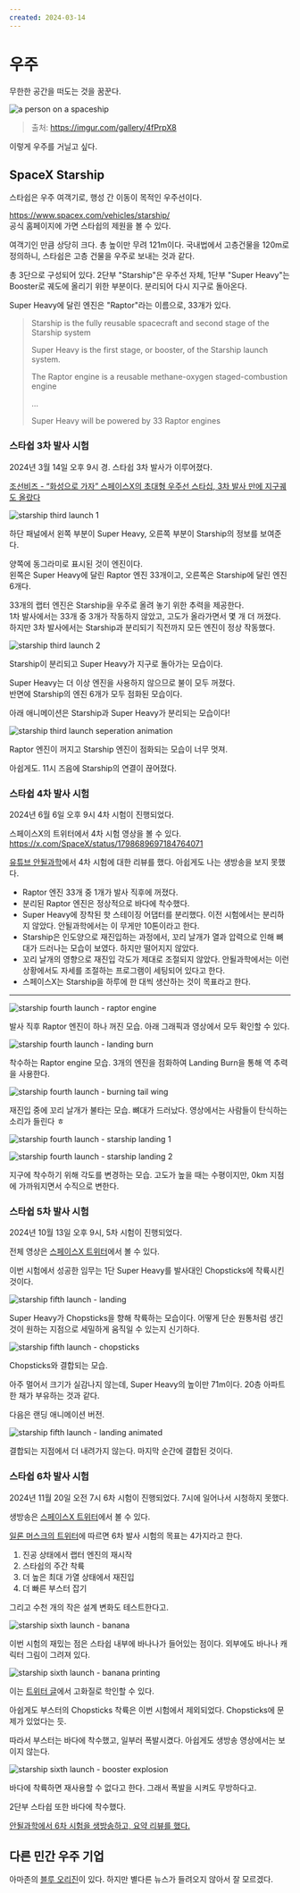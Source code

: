 ```yaml
---
created: 2024-03-14
---
```

# 우주

무한한 공간을 떠도는 것을 꿈꾼다.

![a person on a spaceship](./res/person-on-spaceship.png)

> 출처: https://imgur.com/gallery/4fPrpX8

이렇게 우주를 거닐고 싶다.

## SpaceX Starship

스타쉽은 우주 여객기로, 행성 간 이동이 목적인 우주선이다.

https://www.spacex.com/vehicles/starship/ \
공식 홈페이지에 가면 스타쉽의 제원을 볼 수 있다.

여객기인 만큼 상당히 크다. 총 높이만 무려 121m이다.
국내법에서 고층건물을 120m로 정의하니, 스타쉽은 고층 건물을 우주로 보내는 것과 같다.

총 3단으로 구성되어 있다.
2단부 "Starship"은 우주선 자체, 1단부 "Super Heavy"는 Booster로 궤도에 올리기 위한 부분이다. 분리되어 다시 지구로 돌아온다.

Super Heavy에 달린 엔진은 "Raptor"라는 이름으로, 33개가 있다.

> Starship is the fully reusable spacecraft and second stage of the Starship system
> 
> Super Heavy is the first stage, or booster, of the Starship launch system.
>
> The Raptor engine is a reusable methane-oxygen staged-combustion engine
> 
> ...
> 
> Super Heavy will be powered by 33 Raptor engines

### 스타쉽 3차 발사 시험

2024년 3월 14일 오후 9시 경. 스타쉽 3차 발사가 이루어졌다.

[조선비즈 - “화성으로 가자” 스페이스X의 초대형 우주선 스타십, 3차 발사 만에 지구궤도 올랐다](https://biz.chosun.com/science-chosun/technology/2024/03/14/JH6FGNK5YNC5FEBSKINGFFOR34/)

![starship third launch 1](./res/starship-third-launch-integrated.png)

하단 패널에서 왼쪽 부분이 Super Heavy, 오른쪽 부분이 Starship의 정보를 보여준다.

양쪽에 동그라미로 표시된 것이 엔진이다.\
왼쪽은 Super Heavy에 달린 Raptor 엔진 33개이고, 오른쪽은 Starship에 달린 엔진 6개다.

33개의 랩터 엔진은 Starship을 우주로 올려 놓기 위한 추력을 제공한다.\
1차 발사에서는 33개 중 3개가 작동하지 않았고, 고도가 올라가면서 몇 개 더 꺼졌다.\
하지만 3차 발사에서는 Starship과 분리되기 직전까지 모든 엔진이 정상 작동했다.

![starship third launch 2](./res/starship-third-launch-separated.png)

Starship이 분리되고 Super Heavy가 지구로 돌아가는 모습이다.

Super Heavy는 더 이상 엔진을 사용하지 않으므로 불이 모두 꺼졌다.\
반면에 Starship의 엔진 6개가 모두 점화된 모습이다.

아래 애니메이션은 Starship과 Super Heavy가 분리되는 모습이다!

![starship third launch seperation animation](./res/starship-third-launch-separation.gif)

Raptor 엔진이 꺼지고 Starship 엔진이 점화되는 모습이 너무 멋져.

아쉽게도. 11시 즈음에 Starship의 연결이 끊어졌다.

### 스타쉽 4차 발사 시험

2024년 6월 6일 오후 9시 4차 시험이 진행되었다.

스페이스X의 트위터에서 4차 시험 영상을 볼 수 있다.\
https://x.com/SpaceX/status/1798689697184764071

[유튜브 안될과학](https://www.youtube.com/watch?v=K2kLVm_QOIg)에서 4차 시험에 대한 리뷰를 했다.
아쉽게도 나는 생방송을 보지 못했다.

- Raptor 엔진 33개 중 1개가 발사 직후에 꺼졌다.
- 분리된 Raptor 엔진은 정상적으로 바다에 착수했다.
- Super Heavy에 장착된 핫 스테이징 어댑터를 분리했다. 이전 시험에서는 분리하지 않았다. 안될과학에서는 이 무게만 10톤이라고 한다.
- Starship은 인도양으로 재진입하는 과정에서, 꼬리 날개가 열과 압력으로 인해 뼈대가 드러나는 모습이 보였다. 하지만 떨어지지 않았다.
- 꼬리 날개의 영향으로 재진입 각도가 제대로 조절되지 않았다. 안될과학에서는 이런 상황에서도 자세를 조절하는 프로그램이 세팅되어 있다고 한다.
- 스페이스X는 Starship을 하루에 한 대씩 생산하는 것이 목표라고 한다.

---

![starship fourth launch - raptor engine](./res/starship-fourth-launch-raptor-engine.png)

발사 직후 Raptor 엔진이 하나 꺼진 모습. 아래 그래픽과 영상에서 모두 확인할 수 있다.

![starship fourth launch - landing burn](./res/starship-fourth-launch-landing-burn.png)

착수하는 Raptor engine 모습. 3개의 엔진을 점화하여 Landing Burn을 통해 역 추력을 사용한다.

![starship fourth launch - burning tail wing](./res/starship-fourth-launch-starship-burning-wing.png)

재진입 중에 꼬리 날개가 불타는 모습. 뼈대가 드러났다.
영상에서는 사람들이 탄식하는 소리가 들린다 ㅎ

![starship fourth launch - starship landing 1](./res/starship-fourth-launch-starship-landing-1.png)

![starship fourth launch - starship landing 2](./res/starship-fourth-launch-starship-landing-2.png)

지구에 착수하기 위해 각도를 변경하는 모습. 고도가 높을 때는 수평이지만, 0km 지점에 가까워지면서 수직으로 변한다.

### 스타쉽 5차 발사 시험

2024년 10월 13일 오후 9시, 5차 시험이 진행되었다.

전체 영상은 [스페이스X 트위터](https://x.com/i/broadcasts/1RDGlyognOgJL)에서 볼 수 있다.

이번 시험에서 성공한 임무는 1단 Super Heavy를 발사대인 Chopsticks에 착륙시킨 것이다.

![starship fifth launch - landing](./res/starship-fifth-launch-landing.png)

Super Heavy가 Chopsticks을 향해 착륙하는 모습이다.
어떻게 단순 원통처럼 생긴 것이 원하는 지점으로 세밀하게 움직일 수 있는지 신기하다.

![starship fifth launch - chopsticks](./res/starship-fifth-launch-chopsticks.png)

Chopsticks와 결합되는 모습.

아주 멀어서 크기가 실감나지 않는데, Super Heavy의 높이만 71m이다.
20층 아파트 한 채가 부유하는 것과 같다.

다음은 랜딩 애니메이션 버전.

![starship fifth launch - landing animated](./res/starship-fifth-launch-landing.gif)

결합되는 지점에서 더 내려가지 않는다. 마지막 순간에 결합된 것이다.

### 스타쉽 6차 발사 시험

2024년 11월 20일 오전 7시 6차 시험이 진행되었다. 7시에 일어나서 시청하지 못했다.

생방송은 [스페이스X 트위터](https://x.com/i/broadcasts/1RDGlydZAeOJL)에서 볼 수 있다.

[일론 머스크의 트위터](https://x.com/elonmusk/status/1858867695233425734)에 따르면 6차 발사 시험의 목표는 4가지라고 한다.

1. 진공 상태에서 랩터 엔진의 재시작
2. 스타쉽의 주간 착륙
3. 더 높은 최대 가열 상태에서 재진입
4. 더 빠른 부스터 잡기

그리고 수천 개의 작은 설계 변화도 테스트한다고.

![starship sixth launch - banana](./res/starship-sixth-launch-banana.png)

이번 시험의 재밌는 점은 스타쉽 내부에 바나나가 들어있는 점이다.
외부에도 바나나 캐릭터 그림이 그려져 있다.

![starship sixth launch - banana printing](./res/starship-sixth-launch-banana-printing.png)

이는 [트위터 글](https://x.com/SpaceX/status/1858241453824287192)에서 고화질로 학인할 수 있다.

아쉽게도 부스터의 Chopsticks 착륙은 이번 시험에서 제외되었다.
Chopsticks에 문제가 있었다는 듯.

따라서 부스터는 바다에 착수했고, 일부러 폭발시켰다.
아쉽게도 생방송 영상에서는 보이지 않는다.

![starship sixth launch - booster explosion](./res/starship-sixth-launch-booster-explosion.gif)

바다에 착륙하면 재사용할 수 없다고 한다.
그래서 폭발을 시켜도 무방하다고.

2단부 스타쉽 또한 바다에 착수했다.

[안될과학에서 6차 시험을 생방송하고, 요약 리뷰를 했다.](https://www.youtube.com/watch?v=iku23rilj5g)

## 다른 민간 우주 기업

아마존의 [블루 오리진](https://www.blueorigin.com/)이 있다.
하지만 별다른 뉴스가 들려오지 않아서 잘 모르겠다.
